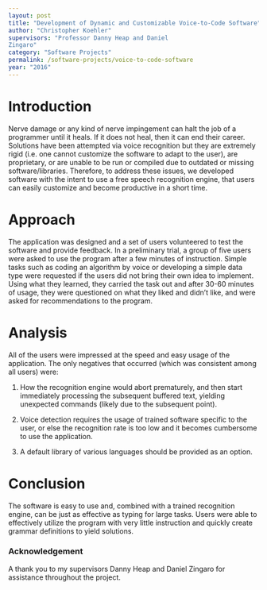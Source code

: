 ```yaml
---
layout: post
title: "Development of Dynamic and Customizable Voice-to-Code Software"
author: "Christopher Koehler"
supervisors: "Professor Danny Heap and Daniel
Zingaro"
category: "Software Projects"
permalink: /software-projects/voice-to-code-software
year: "2016"
---
```


Introduction
============

Nerve damage or any kind of nerve impingement can halt the job of a
programmer until it heals. If it does not heal, then it can end their
career. Solutions have been attempted via voice recognition but they are
extremely rigid (i.e. one cannot customize the software to adapt to the
user), are proprietary, or are unable to be run or compiled due to
outdated or missing software/libraries. Therefore, to address these
issues, we developed software with the intent to use a free speech
recognition engine, that users can easily customize and become
productive in a short time.

Approach
========

The application was designed and a set of users volunteered to test the
software and provide feedback. In a preliminary trial, a group of five
users were asked to use the program after a few minutes of instruction.
Simple tasks such as coding an algorithm by voice or developing a simple
data type were requested if the users did not bring their own idea to
implement. Using what they learned, they carried the task out and after
30-60 minutes of usage, they were questioned on what they liked and
didn’t like, and were asked for recommendations to the program.

Analysis
========

All of the users were impressed at the speed and easy usage of the
application. The only negatives that occurred (which was consistent
among all users) were:

1.  How the recognition engine would abort prematurely, and then start
    immediately processing the subsequent buffered text, yielding
    unexpected commands (likely due to the subsequent point).

2.  Voice detection requires the usage of trained software specific to
    the user, or else the recognition rate is too low and it becomes
    cumbersome to use the application.

3.  A default library of various languages should be provided as
    an option.

Conclusion
==========

The software is easy to use and, combined with a trained recognition
engine, can be just as effective as typing for large tasks. Users were
able to effectively utilize the program with very little instruction and
quickly create grammar definitions to yield solutions.


### Acknowledgement

A thank you to my supervisors Danny Heap and Daniel Zingaro for
assistance throughout the project.
